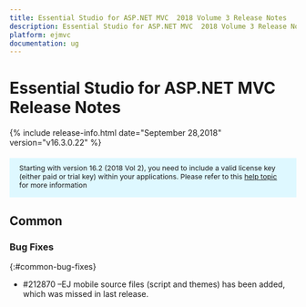 ```yaml
---
title: Essential Studio for ASP.NET MVC  2018 Volume 3 Release Notes 
description: Essential Studio for ASP.NET MVC  2018 Volume 3 Release Notes 
platform: ejmvc
documentation: ug
---
```


# Essential Studio for ASP.NET MVC Release Notes 

{% include release-info.html date="September 28,2018"  version="v16.3.0.22" %} 

<style>
#license {
    font-size: .88em!important;
margin-top: 1.5em;     margin-bottom: 1.5em;
    background-color: #def8ff;
    padding: 10px 17px 14px;
}
</style>

<div id="license">
Starting with version 16.2 (2018 Vol 2), you need to include a valid license key (either paid or trial key) within your applications. 
Please refer to this <a href="/common/essential-studio/licensing/license-key">help topic</a> for more information 
</div>







## Common

### Bug Fixes
{:#common-bug-fixes}

* \#212870 –EJ mobile source files (script and themes) has been added, which was missed in last release.

